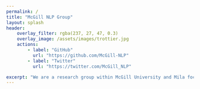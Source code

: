 ```yaml
---
permalink: /
title: "McGill NLP Group"
layout: splash
header:
    overlay_filter: rgba(237, 27, 47, 0.3)
    overlay_image: /assets/images/trottier.jpg
    actions:
        - label: "GitHub"
          url: "https://github.com/McGill-NLP"
        - label: "Twitter"
          url: "https://twitter.com/McGill_NLP"

excerpt: "We are a research group within McGill University and Mila focusing on various topics in natural language processing."
---
```

<!-- Based on: https://raw.githubusercontent.com/mmistakes/minimal-mistakes/master/docs/_pages/splash-page.md -->

